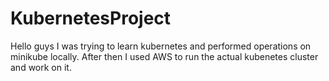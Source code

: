 # KubernetesProject

Hello guys I was trying to learn kubernetes and performed operations on minikube locally. After then I used AWS to run the actual kubenetes cluster and work on it.
